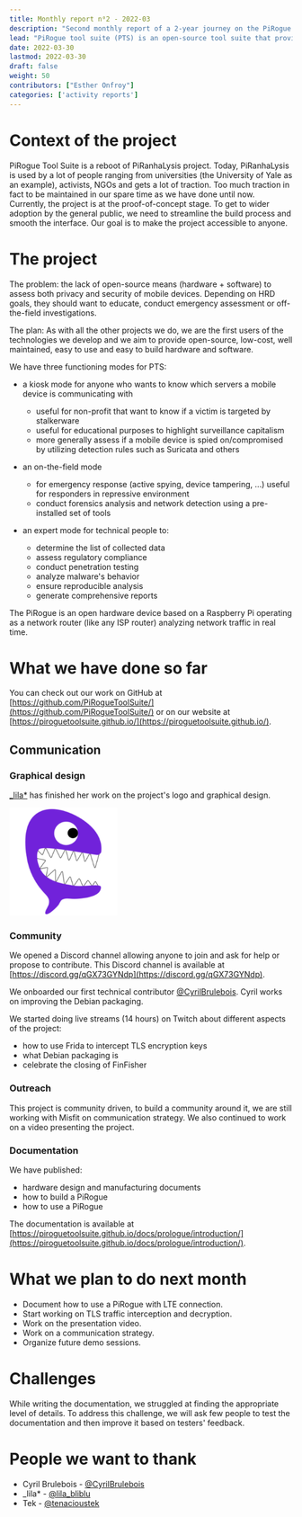 ```yaml
---
title: Monthly report n⁰2 - 2022-03
description: "Second monthly report of a 2-year journey on the PiRogue Tool Suite project"
lead: "PiRogue tool suite (PTS) is an open-source tool suite that provides a comprehensive mobile forensic and network traffic analysis platform."
date: 2022-03-30
lastmod: 2022-03-30
draft: false
weight: 50
contributors: ["Esther Onfroy"]
categories: ['activity reports']
---
```


# Context of the project
PiRogue Tool Suite is a reboot of PiRanhaLysis project. Today, PiRanhaLysis is used by a lot of people ranging from universities (the University of Yale as an example), activists, NGOs and gets a lot of traction. Too much traction in fact to be maintained in our spare time as we have done until now. Currently, the project is at the proof-of-concept stage. To get to wider adoption by the general public, we need to streamline the build process and smooth the interface. Our goal is to make the project accessible to anyone.

# The project
The problem: the lack of open-source means (hardware + software) to assess both privacy and security of mobile devices. Depending on HRD goals, they should want to educate, conduct emergency assessment or off-the-field investigations.

The plan: As with all the other projects we do, we are the first users of the technologies we develop and we aim to provide open-source, low-cost, well maintained, easy to use and easy to build hardware and software. 

We have three functioning modes for PTS:

- a kiosk mode for anyone who wants to know which servers a mobile device is communicating with
  - useful for non-profit that want to know if a victim is targeted by stalkerware
  - useful for educational purposes to highlight surveillance capitalism
  - more generally assess if a mobile device is spied on/compromised by utilizing detection rules such as Suricata and others

- an on-the-field mode
  - for emergency response (active spying, device tampering, ...) useful for responders in repressive environment
  - conduct forensics analysis and network detection using a pre-installed set of tools

- an expert mode for technical people to:
  - determine the list of collected data
  - assess regulatory compliance
  - conduct penetration testing 
  - analyze malware's behavior
  - ensure reproducible analysis
  - generate comprehensive reports

The PiRogue is an open hardware device based on a Raspberry Pi operating as a network router (like any ISP router) analyzing network traffic in real time. 

# What we have done so far
You can check out our work on GitHub at [https://github.com/PiRogueToolSuite/](https://github.com/PiRogueToolSuite/) or on our website at [https://piroguetoolsuite.github.io/](https://piroguetoolsuite.github.io/).

## Communication

### Graphical design
[_lila*](https://lila.ink/) has finished her work on the project's logo and graphical design.

![PTS final logo](img/logo.png)

### Community
We opened a Discord channel allowing anyone to join and ask for help or propose to contribute. This Discord channel is available at [https://discord.gg/qGX73GYNdp](https://discord.gg/qGX73GYNdp).

We onboarded our first technical contributor [@CyrilBrulebois](https://twitter.com/CyrilBrulebois). Cyril works on improving the Debian packaging.

We started doing live streams (14 hours) on Twitch about different aspects of the project:
* how to use Frida to intercept TLS encryption keys
* what Debian packaging is
* celebrate the closing of FinFisher

### Outreach
This project is community driven, to build a community around it, we are still working with Misfit on communication strategy. We also continued to work on a video presenting the project.

### Documentation
We have published:
* hardware design and manufacturing documents
* how to build a PiRogue
* how to use a PiRogue

The documentation is available at [https://piroguetoolsuite.github.io/docs/prologue/introduction/](https://piroguetoolsuite.github.io/docs/prologue/introduction/).

# What we plan to do next month
- Document how to use a PiRogue with LTE connection.
- Start working on TLS traffic interception and decryption.
- Work on the presentation video.
- Work on a communication strategy.
- Organize future demo sessions.

# Challenges
While writing the documentation, we struggled at finding the appropriate level of details. To address this challenge, we will ask few people to test the documentation and then improve it based on testers' feedback.

# People we want to thank
* Cyril Brulebois - [@CyrilBrulebois](https://twitter.com/CyrilBrulebois)
* _lila* - [@lila_bliblu](https://twitter.com/lila_bliblu)
* Tek - [@tenacioustek](https://twitter.com/tenacioustek)